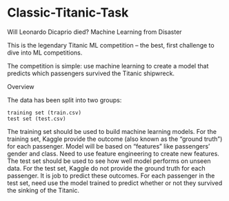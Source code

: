 # Classic-Titanic-Task
Will Leonardo Dicaprio died? Machine Learning from Disaster

This is the legendary Titanic ML competition – the best, first challenge to dive into ML competitions.

The competition is simple: use machine learning to create a model that predicts which passengers survived the Titanic shipwreck. 

Overview

The data has been split into two groups:

    training set (train.csv)
    test set (test.csv)

The training set should be used to build machine learning models. For the training set, Kaggle provide the outcome (also known as the “ground truth”) for each passenger. 
Model will be based on “features” like passengers’ gender and class. Need to use feature engineering to create new features.
The test set should be used to see how well model performs on unseen data. For the test set, Kaggle do not provide the ground truth for each passenger. 
It is job to predict these outcomes. For each passenger in the test set, need use the model trained to predict whether or not they survived the sinking of the Titanic.
